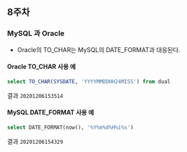 ## 8주차

### MySQL 과 Oracle
- Oracle의 TO_CHAR는 MySQL의 DATE_FORMAT과 대응된다.

#### Oracle TO_CHAR 사용 예
```sql
select TO_CHAR(SYSDATE, 'YYYYMMDDHH24MISS') from dual
```
결과 `20201206153514` 


#### MySQL DATE_FORMAT 사용 예
```sql
select DATE_FORMAT(now(), '%Y%m%d%H%i%s')
```
결과 `20201206154329`


